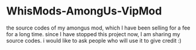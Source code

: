 # WhisMods-AmongUs-VipMod
 the source codes of my amongus mod, which I have been selling for a fee for a long time. since I have stopped this project now, I am sharing my source codes. i would like to ask people who will use it to give credit :)
